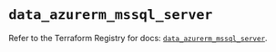 # `data_azurerm_mssql_server`

Refer to the Terraform Registry for docs: [`data_azurerm_mssql_server`](https://registry.terraform.io/providers/hashicorp/azurerm/4.13.0/docs/data-sources/mssql_server).
